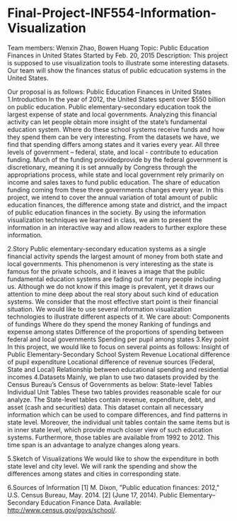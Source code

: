 # Final-Project-INF554-Information-Visualization
Team members: Wenxin Zhao, Bowen Huang
Topic: Public Education Finances in United States
Started by Feb. 20, 2015
Description:
This project is supposed to use visualization tools to illustrate some interesting datasets. Our team will show the finances status of public edcucation systems in the United States.

Our proposal is as follows:
Public Education Finances in United States
1.Introduction
In the year of 2012, the United States spent over $550 billion on public education. Public elementary-secondary education took the largest expense of state and local governments. Analyzing this financial activity can let people obtain more insight of the state’s fundamental education system. Where do these school systems receive funds and how they spend them can be very interesting.
From the datasets we have, we find that spending differs among states and it varies every year. All three levels of government – federal, state, and local - contribute to education funding. Much of the funding providedprovide by the federal government is discretionary, meaning it is set annually by Congress through the appropriations process, while state and local government rely primarily on income and sales taxes to fund public education. The share of education funding coming from these three governments changes every year. In this project, we intend to cover the annual variation of total amount of public education finances, the difference among state and district, and the impact of public education finances in the society. By using the information visualization techniques we learned in class, we aim to present the information in an interactive way and allow readers to further explore these information.

2.Story
Public elementary-secondary education systems as a single financial activity spends the largest amount of money from both state and local governments. This phenomenon is very interesting as the state is famous for the private schools, and it leaves a image that the public fundamental education systems are fading out for many people including us. Although we do not know if this image is prevalent, yet it draws our attention to mine deep about the real story about such kind of education systems. We consider that the most effective start point is their financial situation. We would like to use several information visualization technologies to illustrate different aspects of it. We care about:
Components of fundings
Where do they spend the money
Ranking of fundings and expense among states
Difference of the proportions of spending between federal and local governments
Spending per pupil among states
3.Key point
In this project, we would like to focus on several points as follows:
Insight of Public Elementary-Secondary School System Revenue
Locational difference of pupil expenditure
Locational difference of revenue sources (Federal, State and Local)
 Relationship between educational spending and residential incomes
4.Datasets
Mainly, we plan to use two datasets provided by the Census Bureau’s Census of Governments as below:
State-level Tables
Individual Unit Tables
These two tables provides reasonable scale for our analyze. The State-level tables contain revenue, expenditure, debt, and asset (cash and securities) data. This dataset contain all necessary information which can be used to compare differences, and find patterns in state level. Moreover, the individual unit tables contain the same items but is in inner state level, which provide much closer view of such education systems. Furthermore, those tables are available from 1992 to 2012. This time span is an advantage to analyze changes along years.
  
5.Sketch of Visualizations
We would like to show the expenditure in both state level and city level. We will rank the spending and show the differences among states and cities in corresponding state.

6.Sources of Information
[1] M. Dixon, "Public education finances: 2012," U.S. Census Bureau, May. 2014.
[2] (June 17, 2014). Public Elementary–Secondary Education Finance Data. Available: http://www.census.gov/govs/school/.

